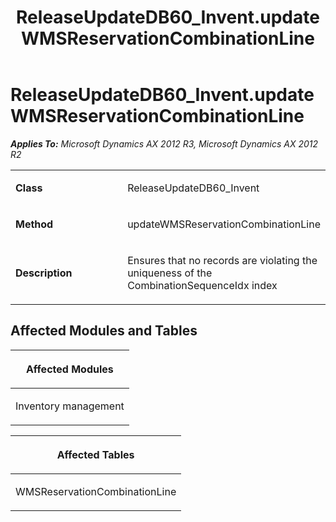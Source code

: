 ﻿---
title: ReleaseUpdateDB60_Invent.updateWMSReservationCombinationLine
TOCTitle: ReleaseUpdateDB60_Invent.updateWMSReservationCombinationLine
ms:assetid: cd99430b-6683-a8e0-6fb6-88a2367cc4b6
ms:mtpsurl: https://msdn.microsoft.com/en-us/library/JJ719735(v=AX.60)
ms:contentKeyID: 49711301
ms.date: 05/18/2015
mtps_version: v=AX.60
---

# ReleaseUpdateDB60\_Invent.updateWMSReservationCombinationLine 


_**Applies To:** Microsoft Dynamics AX 2012 R3, Microsoft Dynamics AX 2012 R2_

<table>
<colgroup>
<col style="width: 50%" />
<col style="width: 50%" />
</colgroup>
<tbody>
<tr class="odd">
<td><p><strong>Class</strong></p></td>
<td><p>ReleaseUpdateDB60_Invent</p></td>
</tr>
<tr class="even">
<td><p><strong>Method</strong></p></td>
<td><p>updateWMSReservationCombinationLine</p></td>
</tr>
<tr class="odd">
<td><p><strong>Description</strong></p></td>
<td><p>Ensures that no records are violating the uniqueness of the CombinationSequenceIdx index</p></td>
</tr>
</tbody>
</table>


## Affected Modules and Tables

<table>
<colgroup>
<col style="width: 100%" />
</colgroup>
<thead>
<tr class="header">
<th><p>Affected Modules</p></th>
</tr>
</thead>
<tbody>
<tr class="odd">
<td><p>Inventory management</p></td>
</tr>
</tbody>
</table>


<table>
<colgroup>
<col style="width: 100%" />
</colgroup>
<thead>
<tr class="header">
<th><p>Affected Tables</p></th>
</tr>
</thead>
<tbody>
<tr class="odd">
<td><p>WMSReservationCombinationLine</p></td>
</tr>
</tbody>
</table>

  


